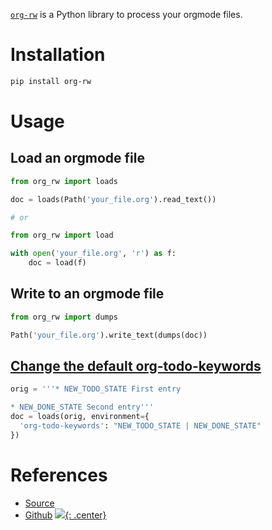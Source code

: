 [`org-rw`](https://github.com/kenkeiras/org-rw) is a Python library to process your orgmode files.

# Installation

```bash
pip install org-rw
```

# Usage

## Load an orgmode file

```python
from org_rw import loads

doc = loads(Path('your_file.org').read_text())

# or 

from org_rw import load

with open('your_file.org', 'r') as f:
    doc = load(f)

```

## Write to an orgmode file

```python
from org_rw import dumps

Path('your_file.org').write_text(dumps(doc))
```
## [Change the default org-todo-keywords](https://github.com/kenkeiras/org-rw/issues/2)

```python
orig = '''* NEW_TODO_STATE First entry 

* NEW_DONE_STATE Second entry''' 
doc = loads(orig, environment={ 
  'org-todo-keywords': "NEW_TODO_STATE | NEW_DONE_STATE" 
}) 
```
# References

- [Source](https://code.codigoparallevar.com/kenkeiras/org-rw)
- [Github](https://github.com/kenkeiras/org-rw)
[![](not-by-ai.svg){: .center}](https://notbyai.fyi)
